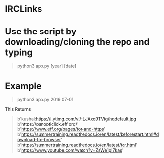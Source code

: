 # IRCLinks


# Use the script by downloading/cloning the repo and typing

> python3 app.py [year] [date]

# Example
> python3 app.py 2019 07-01


This Returns

> b'kushal:https://i.ytimg.com/vi/-LJAxo9TVig/hqdefault.jpg <br>
> b'https://panopticlick.eff.org/' <br>
> b'https://www.eff.org/pages/tor-and-https' <br>
> b'https://summertraining.readthedocs.io/en/latest/beforestart.html#download-tor-browser' <br>
> b'https://summertraining.readthedocs.io/en/latest/tor.html' <br>
> b'https://www.youtube.com/watch?v=ZsWe1pI7kas' <br>

